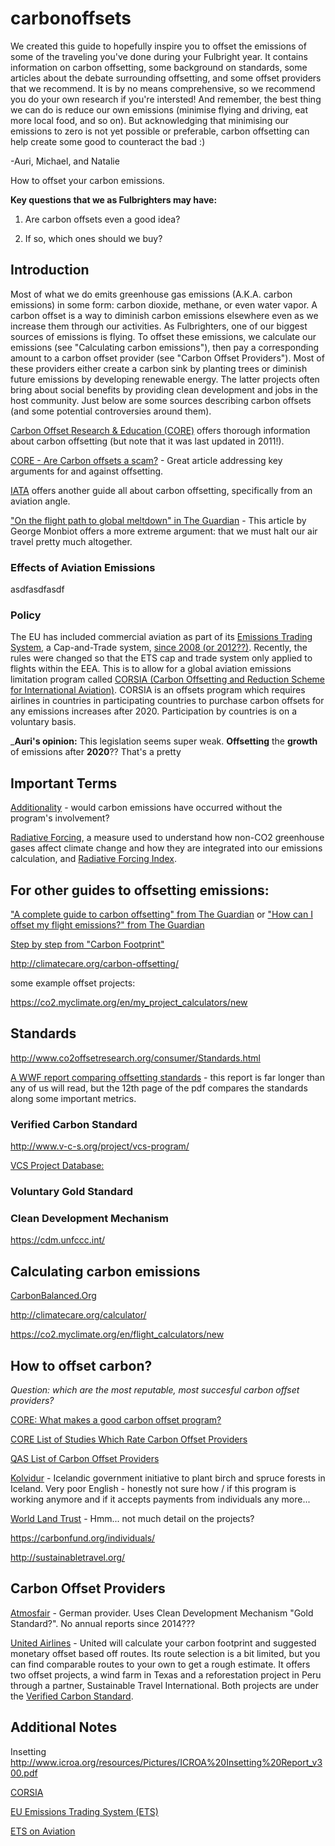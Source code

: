 # carbonoffsets

We created this guide to hopefully inspire you to offset the emissions of some of the traveling you've done during your Fulbright year. It contains information on carbon offsetting, some background on standards, some articles about the debate surrounding offsetting, and some offset providers that we recommend. It is by no means comprehensive, so we recommend you do your own research if you're intersted! And remember, the best thing we can do is reduce our own emissions (minimise flying and driving, eat more local food, and so on). But acknowledging that minimising our emissions to zero is not yet possible or preferable, carbon offsetting can help create some good to counteract the bad :)

-Auri, Michael, and Natalie


How to offset your carbon emissions.

**Key questions that we as Fulbrighters may have:**

1. Are carbon offsets even a good idea?

2. If so, which ones should we buy?


## Introduction

Most of what we do emits greenhouse gas emissions (A.K.A. carbon emissions) in some form: carbon dioxide, methane, or even water vapor. A carbon offset is a way to diminish carbon emissions elsewhere even as we increase them through our activities. As Fulbrighters, one of our biggest sources of emissions is flying. To offset these emissions, we calculate our emissions (see "Calculating carbon emissions"), then pay a corresponding amount to a carbon offset provider (see "Carbon Offset Providers"). Most of these providers either create a carbon sink by planting trees or diminish future emissions by developing renewable energy. The latter projects often bring about social benefits by providing clean development and jobs in the host community. Just below are some sources describing carbon offsets (and some potential controversies around them).


[Carbon Offset Research & Education (CORE)](http://www.co2offsetresearch.org/index.html) offers thorough information about carbon offsetting (but note that it was last updated in 2011!).

[CORE - Are Carbon offsets a scam?](http://www.co2offsetresearch.org/consumer/GoodorBad.html) - Great article addressing key arguments for and against offsetting.

[IATA](http://www.iata.org/whatwedo/environment/Documents/carbon-offset-guidelines-may2008.pdf) offers another guide all about carbon offsetting, specifically from an aviation angle.

["On the flight path to global meltdown" in The Guardian](http://www.theguardian.com/environment/2006/sep/21/travelsenvironmentalimpact.ethicalliving) - This article by George Monbiot offers a more extreme argument: that we must halt our air travel pretty much altogether.


### Effects of Aviation Emissions

asdfasdfasdf

### Policy

The EU has included commercial aviation as part of its [Emissions Trading System](https://ec.europa.eu/clima/policies/ets_en), a Cap-and-Trade system, [since 2008 (or 2012??)](https://ec.europa.eu/clima/policies/ets_en). Recently, the rules were changed so that the ETS cap and trade system only applied to flights within the EEA. This is to allow for a global aviation emissions limitation program called [CORSIA (Carbon Offsetting and Reduction Scheme for International Aviation)](https://www.icao.int/environmental-protection/Pages/market-based-measures.aspx). CORSIA is an offsets program which requires airlines in countries in participating countries to purchase carbon offsets for any emissions increases after 2020. Participation by countries is on a voluntary basis.

_**Auri's opinion:** This legislation seems super weak. **Offsetting** the **growth** of emissions after **2020**?? That's a pretty 


## Important Terms

[Additionality](http://www.co2offsetresearch.org/consumer/Additionality.html) - would carbon emissions have occurred without the program's involvement?

[Radiative Forcing](http://www.co2offsetresearch.org/aviation/RF.html), a measure used to understand how non-CO2 greenhouse gases affect climate change and how they are integrated into our emissions calculation, and [Radiative Forcing Index](http://www.co2offsetresearch.org/aviation/RFI.html).

## For other guides to offsetting emissions:

["A complete guide to carbon offsetting" from The Guardian](http://www.theguardian.com/environment/2011/sep/16/carbon-offset-projects-carbon-emissions) or ["How can I offset my flight emissions?" from The Guardian](http://www.theguardian.com/travel/2015/apr/19/how-to-offset-flight-emissions) 

[Step by step from "Carbon Footprint"](http://www.carbonfootprint.com/offsetshop.html) 

http://climatecare.org/carbon-offsetting/

some example offset projects:

https://co2.myclimate.org/en/my_project_calculators/new

## Standards

http://www.co2offsetresearch.org/consumer/Standards.html

[A WWF report comparing offsetting standards](http://www.globalcarbonproject.org/global/pdf/WWF_2008_A%20comparison%20of%20C%20offset%20Standards.pdf) - this report is far longer than any of us will read, but the 12th page of the pdf compares the standards along some important metrics. 

### Verified Carbon Standard 

http://www.v-c-s.org/project/vcs-program/

[VCS Project Database:](http://www.vcsprojectdatabase.org/#/home)

### Voluntary Gold Standard



### Clean Development Mechanism

https://cdm.unfccc.int/

## Calculating carbon emissions

[CarbonBalanced.Org](http://www.carbonbalanced.org/calculator/flights.asp)

http://climatecare.org/calculator/

https://co2.myclimate.org/en/flight_calculators/new


## How to offset carbon?

_Question: which are the most reputable, most succesful carbon offset providers?_

[CORE: What makes a good carbon offset program?](http://www.co2offsetresearch.org/consumer/OffsetQuality.html)

[CORE List of Studies Which Rate Carbon Offset Providers](http://www.co2offsetresearch.org/consumer/OffsetRatings.html)

[QAS List of Carbon Offset Providers](https://qascarbonneutral.com/best-carbon-offsets/)

[Kolvidur](http://kolvidur.is/carbon-calculator/) - Icelandic government initiative to plant birch and spruce forests in Iceland. Very poor English - honestly not sure how / if this program is working anymore and if it accepts payments from individuals any more...



[World Land Trust](http://www.worldlandtrust.org/eco-services/carbon-balanced) - Hmm... not much detail on the projects?

https://carbonfund.org/individuals/

http://sustainabletravel.org/


## Carbon Offset Providers

[Atmosfair](https://www.atmosfair.de/en/home/) - German provider. Uses Clean Development Mechanism "Gold Standard?". No annual reports since 2014???

[United Airlines](http://co2offsets.sustainabletravelinternational.org/ua/offsets) - United will calculate your carbon footprint and suggested monetary offset based off routes. Its route selection is a bit limited, but you can find comparable routes to your own to get a rough estimate. It offers two offset projects, a wind farm in Texas and a reforestation project in Peru through a partner, Sustainable Travel International. Both projects are under the [Verified Carbon Standard](http://www.v-c-s.org/project/vcs-program/).



## Additional Notes

Insetting http://www.icroa.org/resources/Pictures/ICROA%20Insetting%20Report_v300.pdf


[CORSIA](https://www.icao.int/environmental-protection/Pages/Online-CORSIA-Tutorial.aspx)

[EU Emissions Trading System (ETS)](https://ec.europa.eu/clima/policies/ets_en)

[ETS on Aviation](https://ec.europa.eu/clima/policies/transport/aviation_en)
